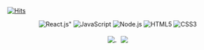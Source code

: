 
[![Hits](https://hits.seeyoufarm.com/api/count/incr/badge.svg?url=https%3A%2F%2Fgithub.com%2Fdatoybi&count_bg=%2379C83D&title_bg=%23555555&icon=&icon_color=%23E7E7E7&title=hits&edge_flat=false)](https://hits.seeyoufarm.com)

<div align="center">
    <div style="float:center">
        <img alt=React.js" src="https://img.shields.io/badge/-ReactJs-61DAFB?logo=react&logoColor=white&style=for-the-badge"/>
        <img alt="JavaScript" src ="https://img.shields.io/badge/JavaScript-F7DF1E.svg?&style=for-the-badge&logo=JavaScript&logoColor=white"/>
        <img alt="Node.js" src ="https://img.shields.io/badge/Node.js-339933.svg?&style=for-the-badge&logo=Node.js&logoColor=white"/>
        <img alt="HTML5" src ="https://img.shields.io/badge/HTML5-E34F26.svg?&style=for-the-badge&logo=HTML5&logoColor=white"/>
        <img alt="CSS3" src ="https://img.shields.io/badge/CSS3-1572B6.svg?&style=for-the-badge&logo=CSS3&logoColor=white"/>
    </div>
</div>
<br/>
<div align="center">
    <a href="https://github.com/datoybi" style="margin-right:10px">
      <img align="center" src="https://github-readme-stats.vercel.app/api/top-langs/?username=datoybi&show_icons=true&hide_border=false&title_color=004386&icon_color=004386&layout=compact" />
    </a>
    <a href="https://solved.ac/dsy0302/">
      <img align="center" src="http://mazassumnida.wtf/api/v2/generate_badge?boj=dsy0302" />
    </a>
</div>


